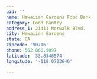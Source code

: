 ```yaml
---
uid: ''
name: Hawaiian Gardens Food Bank
category: Food Pantry
address_1: 21411 Norwalk Blvd.
city: Hawaiian Gardens
state: CA
zipcode: '90716'
phone: 562.860.9097
latitude: '33.8348574'
longitude: '-118.0723646'

---
```

